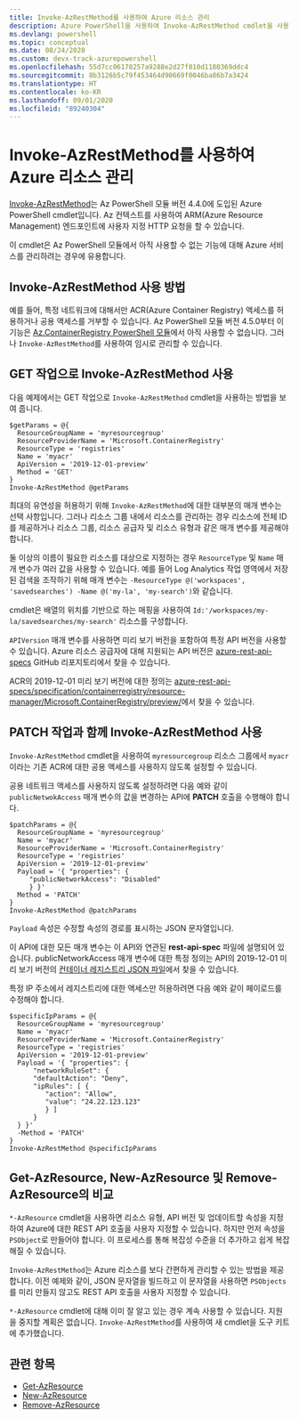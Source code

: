 ```yaml
---
title: Invoke-AzRestMethod를 사용하여 Azure 리소스 관리
description: Azure PowerShell을 사용하여 Invoke-AzRestMethod cmdlet을 사용하여 리소스를 관리하는 방법입니다.
ms.devlang: powershell
ms.topic: conceptual
ms.date: 08/24/2020
ms.custom: devx-track-azurepowershell
ms.openlocfilehash: 55d7cc06178257a9288e2d27f810d1180369ddc4
ms.sourcegitcommit: 8b3126b5c79f453464d90669f0046ba86b7a3424
ms.translationtype: HT
ms.contentlocale: ko-KR
ms.lasthandoff: 09/01/2020
ms.locfileid: "89240304"
---
```

# <a name="manage-azure-resources-with-invoke-azrestmethod"></a>Invoke-AzRestMethod를 사용하여 Azure 리소스 관리

[Invoke-AzRestMethod](/powershell/module/az.accounts/invoke-azrestmethod)는 Az PowerShell 모듈 버전 4.4.0에 도입된 Azure PowerShell cmdlet입니다. Az 컨텍스트를 사용하여 ARM(Azure Resource Management) 엔드포인트에 사용자 지정 HTTP 요청을 할 수 있습니다.

이 cmdlet은 Az PowerShell 모듈에서 아직 사용할 수 없는 기능에 대해 Azure 서비스를 관리하려는 경우에 유용합니다.

## <a name="how-to-use-invoke-azrestmethod"></a>Invoke-AzRestMethod 사용 방법

예를 들어, 특정 네트워크에 대해서만 ACR(Azure Container Registry) 액세스를 허용하거나 공용 액세스를 거부할 수 있습니다. Az PowerShell 모듈 버전 4.5.0부터 이 기능은 [Az.ContainerRegistry PowerShell 모듈](/powershell/module/Az.ContainerRegistry/)에서 아직 사용할 수 없습니다. 그러나 `Invoke-AzRestMethod`를 사용하여 임시로 관리할 수 있습니다.

## <a name="using-invoke-azrestmethod-with-get-operations"></a>GET 작업으로 Invoke-AzRestMethod 사용

다음 예제에서는 GET 작업으로 `Invoke-AzRestMethod` cmdlet을 사용하는 방법을 보여 줍니다.

```azurepowershell-interactive
$getParams = @{
  ResourceGroupName = 'myresourcegroup'
  ResourceProviderName = 'Microsoft.ContainerRegistry'
  ResourceType = 'registries'
  Name = 'myacr'
  ApiVersion = '2019-12-01-preview'
  Method = 'GET'
}
Invoke-AzRestMethod @getParams
```

최대의 유연성을 허용하기 위해 `Invoke-AzRestMethod`에 대한 대부분의 매개 변수는 선택 사항입니다.
그러나 리소스 그룹 내에서 리소스를 관리하는 경우 리소스에 전체 ID를 제공하거나 리소스 그룹, 리소스 공급자 및 리소스 유형과 같은 매개 변수를 제공해야 합니다.

둘 이상의 이름이 필요한 리소스를 대상으로 지정하는 경우 `ResourceType` 및 `Name` 매개 변수가 여러 값을 사용할 수 있습니다. 예를 들어 Log Analytics 작업 영역에서 저장된 검색을 조작하기 위해 매개 변수는 `-ResourceType @('workspaces', 'savedsearches') -Name @('my-la', 'my-search')`와 같습니다.

cmdlet은 배열의 위치를 기반으로 하는 매핑을 사용하여 `Id:'/workspaces/my-la/savedsearches/my-search'` 리소스를 구성합니다.

`APIVersion` 매개 변수를 사용하면 미리 보기 버전을 포함하여 특정 API 버전을 사용할 수 있습니다. Azure 리소스 공급자에 대해 지원되는 API 버전은 [azure-rest-api-specs](https://github.com/Azure/azure-rest-api-specs) GitHub 리포지토리에서 찾을 수 있습니다.

ACR의 2019-12-01 미리 보기 버전에 대한 정의는 [azure-rest-api-specs/specification/containerregistry/resource-manager/Microsoft.ContainerRegistry/preview/](https://github.com/Azure/azure-rest-api-specs/tree/master/specification/containerregistry/resource-manager/Microsoft.ContainerRegistry/preview)에서 찾을 수 있습니다.

## <a name="using-invoke-azrestmethod-with-patch-operations"></a>PATCH 작업과 함께 Invoke-AzRestMethod 사용

`Invoke-AzRestMethod` cmdlet을 사용하여 `myresourcegroup` 리소스 그룹에서 `myacr`이라는 기존 ACR에 대한 공용 액세스를 사용하지 않도록 설정할 수 있습니다.

공용 네트워크 액세스를 사용하지 않도록 설정하려면 다음 예와 같이 `publicNetwokAccess` 매개 변수의 값을 변경하는 API에 **PATCH** 호출을 수행해야 합니다.

```azurepowershell-interactive
$patchParams = @{
  ResourceGroupName = 'myresourcegroup'
  Name = 'myacr'
  ResourceProviderName = 'Microsoft.ContainerRegistry'
  ResourceType = 'registries'
  ApiVersion = '2019-12-01-preview'
  Payload = '{ "properties": {
     "publicNetworkAccess": "Disabled"
     } }'
  Method = 'PATCH'
}
Invoke-AzRestMethod @patchParams
```

`Payload` 속성은 수정할 속성의 경로를 표시하는 JSON 문자열입니다.

이 API에 대한 모든 매개 변수는 이 API와 연관된 **rest-api-spec** 파일에 설명되어 있습니다.
publicNetworkAccess 매개 변수에 대한 특정 정의는 API의 2019-12-01 미리 보기 버전의 [ 컨테이너 레지스트리 JSON 파일](https://github.com/Azure/azure-rest-api-specs/blob/2a9da9a79d0a7b74089567ec4f0289f3e0f31bec/specification/containerregistry/resource-manager/Microsoft.ContainerRegistry/preview/2019-12-01-preview/containerregistry.json)에서 찾을 수 있습니다.

특정 IP 주소에서 레지스트리에 대한 액세스만 허용하려면 다음 예와 같이 페이로드를 수정해야 합니다.

```azurepowershell-interactive
$specificIpParams = @{
  ResourceGroupName = 'myresourcegroup'
  Name = 'myacr'
  ResourceProviderName = 'Microsoft.ContainerRegistry'
  ResourceType = 'registries'
  ApiVersion = '2019-12-01-preview'
  Payload = '{ "properties": {
      "networkRuleSet": {
      "defaultAction": "Deny",
      "ipRules": [ {
         "action": "Allow",
         "value": "24.22.123.123"
         } ]
      }
  } }'
  -Method = 'PATCH'
}
Invoke-AzRestMethod @specificIpParams
```

## <a name="comparison-to-get-azresource-new-azresource-and-remove-azresource"></a>Get-AzResource, New-AzResource 및 Remove-AzResource의 비교

`*-AzResource` cmdlet을 사용하면 리소스 유형, API 버전 및 업데이트할 속성을 지정하여 Azure에 대한 REST API 호출을 사용자 지정할 수 있습니다. 하지만 먼저 속성을 `PSObject`로 만들어야 합니다. 이 프로세스를 통해 복잡성 수준을 더 추가하고 쉽게 복잡해질 수 있습니다.

`Invoke-AzRestMethod`는 Azure 리소스를 보다 간편하게 관리할 수 있는 방법을 제공합니다. 이전 예제와 같이, JSON 문자열을 빌드하고 이 문자열을 사용하면 `PSObjects`를 미리 만들지 않고도 REST API 호출을 사용자 지정할 수 있습니다.

`*-AzResource` cmdlet에 대해 이미 잘 알고 있는 경우 계속 사용할 수 있습니다. 지원을 중지할 계획은 없습니다. `Invoke-AzRestMethod`를 사용하여 새 cmdlet을 도구 키트에 추가했습니다.

## <a name="see-also"></a>관련 항목

* [Get-AzResource](/powershell/module/az.resources/get-azresource)
* [New-AzResource](/powershell/module/az.resources/new-azresource)
* [Remove-AzResource](/powershell/module/az.resources/remove-azresource)
